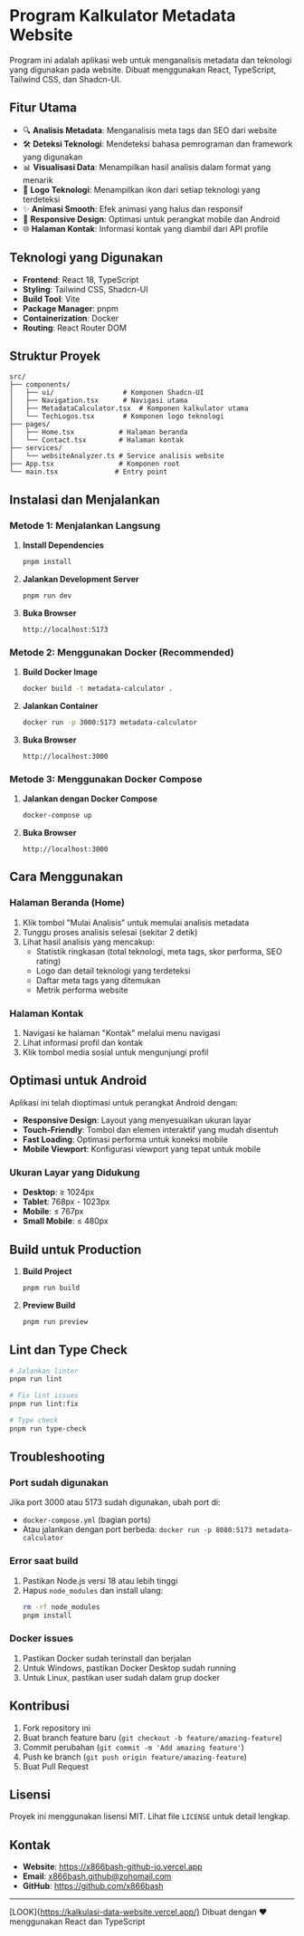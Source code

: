 # Program Kalkulator Metadata Website

Program ini adalah aplikasi web untuk menganalisis metadata dan teknologi yang digunakan pada website. Dibuat menggunakan React, TypeScript, Tailwind CSS, dan Shadcn-UI.

## Fitur Utama

- 🔍 **Analisis Metadata**: Menganalisis meta tags dan SEO dari website
- 🛠️ **Deteksi Teknologi**: Mendeteksi bahasa pemrograman dan framework yang digunakan
- 📊 **Visualisasi Data**: Menampilkan hasil analisis dalam format yang menarik
- 🎨 **Logo Teknologi**: Menampilkan ikon dari setiap teknologi yang terdeteksi
- ✨ **Animasi Smooth**: Efek animasi yang halus dan responsif
- 📱 **Responsive Design**: Optimasi untuk perangkat mobile dan Android
- 🌐 **Halaman Kontak**: Informasi kontak yang diambil dari API profile

## Teknologi yang Digunakan

- **Frontend**: React 18, TypeScript
- **Styling**: Tailwind CSS, Shadcn-UI
- **Build Tool**: Vite
- **Package Manager**: pnpm
- **Containerization**: Docker
- **Routing**: React Router DOM

## Struktur Proyek

```
src/
├── components/
│   ├── ui/                 # Komponen Shadcn-UI
│   ├── Navigation.tsx      # Navigasi utama
│   ├── MetadataCalculator.tsx  # Komponen kalkulator utama
│   └── TechLogos.tsx       # Komponen logo teknologi
├── pages/
│   ├── Home.tsx           # Halaman beranda
│   └── Contact.tsx        # Halaman kontak
├── services/
│   └── websiteAnalyzer.ts # Service analisis website
├── App.tsx                # Komponen root
└── main.tsx              # Entry point
```

## Instalasi dan Menjalankan

### Metode 1: Menjalankan Langsung

1. **Install Dependencies**
   ```bash
   pnpm install
   ```

2. **Jalankan Development Server**
   ```bash
   pnpm run dev
   ```

3. **Buka Browser**
   ```
   http://localhost:5173
   ```

### Metode 2: Menggunakan Docker (Recommended)

1. **Build Docker Image**
   ```bash
   docker build -t metadata-calculator .
   ```

2. **Jalankan Container**
   ```bash
   docker run -p 3000:5173 metadata-calculator
   ```

3. **Buka Browser**
   ```
   http://localhost:3000
   ```

### Metode 3: Menggunakan Docker Compose

1. **Jalankan dengan Docker Compose**
   ```bash
   docker-compose up
   ```

2. **Buka Browser**
   ```
   http://localhost:3000
   ```

## Cara Menggunakan

### Halaman Beranda (Home)
1. Klik tombol "Mulai Analisis" untuk memulai analisis metadata
2. Tunggu proses analisis selesai (sekitar 2 detik)
3. Lihat hasil analisis yang mencakup:
   - Statistik ringkasan (total teknologi, meta tags, skor performa, SEO rating)
   - Logo dan detail teknologi yang terdeteksi
   - Daftar meta tags yang ditemukan
   - Metrik performa website

### Halaman Kontak
1. Navigasi ke halaman "Kontak" melalui menu navigasi
2. Lihat informasi profil dan kontak
3. Klik tombol media sosial untuk mengunjungi profil

## Optimasi untuk Android

Aplikasi ini telah dioptimasi untuk perangkat Android dengan:

- **Responsive Design**: Layout yang menyesuaikan ukuran layar
- **Touch-Friendly**: Tombol dan elemen interaktif yang mudah disentuh
- **Fast Loading**: Optimasi performa untuk koneksi mobile
- **Mobile Viewport**: Konfigurasi viewport yang tepat untuk mobile

### Ukuran Layar yang Didukung
- **Desktop**: ≥ 1024px
- **Tablet**: 768px - 1023px
- **Mobile**: ≤ 767px
- **Small Mobile**: ≤ 480px

## Build untuk Production

1. **Build Project**
   ```bash
   pnpm run build
   ```

2. **Preview Build**
   ```bash
   pnpm run preview
   ```

## Lint dan Type Check

```bash
# Jalankan linter
pnpm run lint

# Fix lint issues
pnpm run lint:fix

# Type check
pnpm run type-check
```

## Troubleshooting

### Port sudah digunakan
Jika port 3000 atau 5173 sudah digunakan, ubah port di:
- `docker-compose.yml` (bagian ports)
- Atau jalankan dengan port berbeda: `docker run -p 8080:5173 metadata-calculator`

### Error saat build
1. Pastikan Node.js versi 18 atau lebih tinggi
2. Hapus `node_modules` dan install ulang:
   ```bash
   rm -rf node_modules
   pnpm install
   ```

### Docker issues
1. Pastikan Docker sudah terinstall dan berjalan
2. Untuk Windows, pastikan Docker Desktop sudah running
3. Untuk Linux, pastikan user sudah dalam grup docker

## Kontribusi

1. Fork repository ini
2. Buat branch feature baru (`git checkout -b feature/amazing-feature`)
3. Commit perubahan (`git commit -m 'Add amazing feature'`)
4. Push ke branch (`git push origin feature/amazing-feature`)
5. Buat Pull Request

## Lisensi

Proyek ini menggunakan lisensi MIT. Lihat file `LICENSE` untuk detail lengkap.

## Kontak

- **Website**: https://x866bash-github-io.vercel.app
- **Email**: x866bash.github@zohomail.com
- **GitHub**: https://github.com/x866bash

---
[LOOK]{https://kalkulasi-data-website.vercel.app/}
Dibuat dengan ❤️ menggunakan React dan TypeScript
